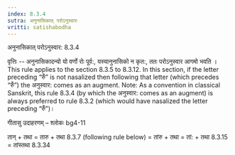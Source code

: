 ```yaml
---
index: 8.3.4
sutra: अनुनासिकात्‌ परोऽनुस्वारः
vritti: satishabodha
---
```



 अनुनासिकात् परोऽनुस्वार: 8.3.4 


वृत्तिः -- अनुनासिकादन्यो यो वर्णो रोः पूर्व:, यस्यानुनासिको न कृत:, ततः परोऽनुस्वार आगमो भवति । This rule applies to the section 8.3.5 to 8.3.12. In this section, if the letter preceding “रुँ” is not nasalized then following that letter (which precedes “रुँ”) the अनुस्वार: comes as an augment. Note: As a convention in classical Sanskrit, this rule 8.3.4 (by which the अनुस्वार: comes as an augment) is always preferred to rule 8.3.2 (which would have nasalized the letter preceding “रुँ”)। 


गीतासु उदाहरणम् – श्लोकः bg4-11 


तान् + तथा = तारु + तथा 8.3.7 (following rule below) = तांरु + तथा = तां: + तथा 8.3.15 = तांस्तथा 8.3.34 


